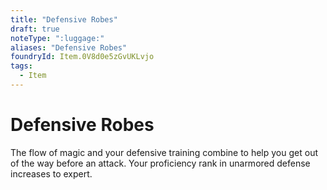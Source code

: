 ```yaml
---
title: "Defensive Robes"
draft: true
noteType: ":luggage:"
aliases: "Defensive Robes"
foundryId: Item.0V8d0e5zGvUKLvjo
tags:
  - Item
---
```


# Defensive Robes

The flow of magic and your defensive training combine to help you get out of the way before an attack. Your proficiency rank in unarmored defense increases to expert.
